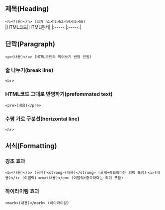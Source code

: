 ## 제목(Heading)
```<h>(내용)</h> (크기 h1>h2>h3>h4>h5>h6)```<br>
|HTML코드|HTML문서|
|:-----:|:-----:|
## 단락(Paragraph)
```<p>(내용)</p> (HTML코드의 띄어쓰기 반영 안됨)``` <br>
### 줄 나누기(break line) 
```<br>```<br>
### HTML코드 그대로 반영하기(prefommated text)
```<pre>(내용)</pre>```<br>
### 수평 가로 구분선(horizontal line)
```<hr>```<br>
## 서식(Formatting)
### 강조 효과
```<b>(내용)</b> (굵게)```
```<strong>(내용)</strong> (굵게+중요하다는 의미 포함)```
```<i>(내용)</i> (이탤릭)```
```<em>(내용)</em> (이탤릭+중요하다는 의미 포함)```<br>
### 하이라이팅 효과
```<mark>(내용)</mark> (하이라이팅)```
